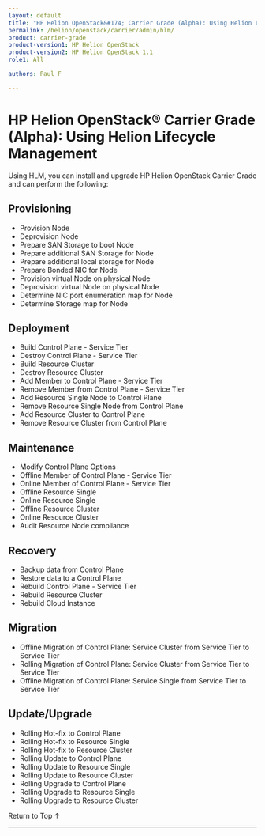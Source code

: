 ```yaml
---
layout: default
title: "HP Helion OpenStack&#174; Carrier Grade (Alpha): Using Helion Lifecycle Management"
permalink: /helion/openstack/carrier/admin/hlm/
product: carrier-grade
product-version1: HP Helion OpenStack
product-version2: HP Helion OpenStack 1.1
role1: All

authors: Paul F

---
```

<!--UNDER REVISION-->

<script>

function PageRefresh {
onLoad="window.refresh"
}

PageRefresh();

</script>

<!--
<p style="font-size: small;"> <a href="/helion/openstack/1.1/3rd-party-license-agreements/">&#9664; PREV</a> | <a href="/helion/openstack/1.1/">&#9650; UP</a> | NEXT &#9654; </p>
-->

# HP Helion OpenStack&#174; Carrier Grade (Alpha): Using Helion Lifecycle Management

Using HLM, you can install and upgrade HP Helion OpenStack Carrier Grade and can perform the following:

<!-- From Kenobi LCM4Cloud.pptx per Bryan Murray -->

## Provisioning

* Provision <Type> Node
* Deprovision <Type> Node
* Prepare SAN Storage to boot <Type> Node
* Prepare additional SAN Storage for <Type> Node
* Prepare additional local storage for <Type> Node
* Prepare Bonded NIC for <Type> Node
* Provision virtual <Type> Node on physical <Type> Node
* Deprovision virtual <Type> Node on physical <Type> Node
* Determine NIC port enumeration map for <Type> Node
* Determine Storage map for <Type> Node


## Deployment

* Build <Type> Control Plane - Service Tier <ID>
* Destroy <Type> Control Plane - Service Tier <ID>
* Build <Type> Resource Cluster
* Destroy <Type> Resource Cluster
* Add Member to <Type> Control Plane - Service Tier <ID>
* Remove Member from <Type> Control Plane - Service Tier <ID>
* Add <Type> Resource Single Node to <Type> Control Plane
* Remove <Type> Resource Single Node from <Type> Control Plane
* Add <Type> Resource Cluster to <Type> Control Plane
* Remove <Type> Resource Cluster from <Type> Control Plane

## Maintenance

* Modify <Type> Control Plane Options
* Offline Member <ID> of <Type> Control Plane - Service Tier <ID>
* Online Member <ID> of <Type> Control Plane - Service Tier <ID>
* Offline <Type> Resource Single <ID>
* Online <Type> Resource Single <ID>
* Offline <Type> Resource Cluster <ID>
* Online <Type> Resource Cluster <ID>
* Audit <Type> Resource Node compliance

## Recovery

* Backup data from <Type> Control Plane
* Restore data to a <Type> Control Plane
* Rebuild <Type> Control Plane - Service Tier <ID>
* Rebuild <Type> Resource Cluster
* Rebuild <Type> Cloud Instance <ID>

## Migration

* Offline Migration of <Type> Control Plane:  <Type> Service Cluster from Service Tier <ID> to Service Tier <ID>
* Rolling Migration of <Type> Control Plane:  <Type> Service Cluster from Service Tier <ID> to Service Tier <ID>
* Offline Migration of <Type> Control Plane:  <Type> Service Single from Service Tier <ID> to Service Tier <ID>

## Update/Upgrade
* Rolling Hot-fix to <Type> Control Plane
* Rolling Hot-fix to <Type> Resource Single
* Rolling Hot-fix to <Type> Resource Cluster
* Rolling Update to <Type> Control Plane
* Rolling Update to <Type> Resource Single
* Rolling Update to <Type> Resource Cluster
* Rolling Upgrade to <Type> Control Plane
* Rolling Upgrade to <Type> Resource Single
* Rolling Upgrade to <Type> Resource Cluster


<!-- Taken from https://rndwiki2.atlanta.hp.com/confluence/display/cloudos/HLM+Command+Line+Interface

A.	Deploy cloud. An entire cloud is deployed. 

B.	Stop component. A service component is stopped. 

C.	Start service or component in a given control plane. Start and stop can operate on both entire services, or components on the service. 

D.	Restart service. All of the components of the service are restarted. 

E.	Apply a patch to a cloud

F.	Apply a hot-fix to a cloud

G.	Apply a software update to a cloud

H.	Upgrade the cloud. Not supported by HCSP 1.0. 

I.	Change the configuration of the cloud. Cloud configuration changes include changing properties for a given service component, adding a new service, and adding/removing resource nodes.

J.	Rollback the configuration of the cloud. Revert to a previous checkpoint of the cloud configuration. 

K.	Add a compute node to a resource pool. Adding and removing resource nodes. 

L.	Modify the security credentials for mysql

M.	Modify configuration of Swift rings

N.	Put a node into maintenance mode

O.	Shutdown a control plane

P.	Add/remove a control plane. This is not something that will be published to customers, but not something we need to prevent

Q.	Create cloud definition

R.	List sample clouds

S.	Provision nodes to be used in cloud

T.	Display current cloud topology

U.	Display the desired state cloud topology. 

V.	Explain current/desired state cloud topology
-->



<a href="#top" style="padding:14px 0px 14px 0px; text-decoration: none;"> Return to Top &#8593; </a>
 
----
